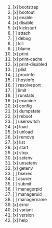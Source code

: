 1. [x] bootstrap
1. [x] bootout
1. [x] enable
1. [x] disable
1. [x] kickstart
1. [ ] attach
1. [ ] debug
1. [ ] kill
1. [ ] blame
1. [x] print
1. [x] print-cache
1. [x] print-disabled
1. [ ] plist
1. [ ] procinfo
1. [ ] hostinfo
1. [ ] resolveport
1. [ ] limit
1. [ ] runstats
1. [x] examine
1. [x] config
1. [x] dumpstate
1. [x] reboot
1. [ ] userswitch
1. [x] load
1. [x] unload
1. [x] remove
1. [x] list
1. [x] start
1. [x] stop
1. [x] setenv
1. [x] unsetenv
1. [x] getenv
1. [ ] bsexec
1. [ ] asuser
1. [ ] submit
1. [ ] managerpid
1. [ ] manageruid
1. [ ] managername
1. [x] error
1. [x] variant
1. [x] version
1. [x] help
